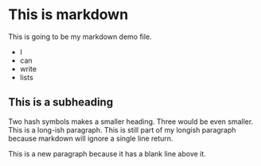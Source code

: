 # This is markdown

This is going to be my markdown demo file.

- I
- can
- write
- lists

## This is a subheading

Two hash symbols makes a smaller heading. Three would be even smaller. This is a long-ish paragraph.
This is still part of my longish paragraph because markdown will ignore a single line return.

This is a new paragraph because it has a blank line above it.
